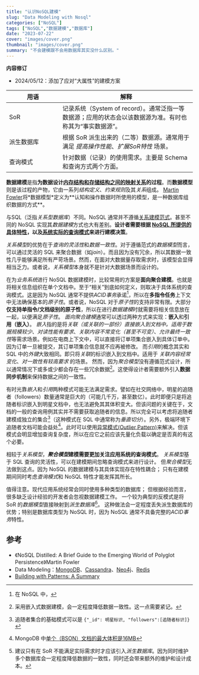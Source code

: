 ```yaml
---
title: "认识NoSQL建模"
slug: "Data Modeling with Nosql"
categories: ["NoSQL"]
tags: ["NoSQL","数据建模","数据库"]
date: "2023-07-22"
cover: "images/cover.png"
thumbnail: "images/cover.png"
summary: "不会建模跟不会用数据库其实没什么区别。"
---
```


<b>内容修订</b>
- 2024/05/12：添加了应对“大属性”的建模方案

| 用语 <div style="width:8em"> | 解释 |
| ----------- | ----------- |
| SoR | 记录系统（System of record）。通常泛指一等数据源；应用的状态会以该数据源为准。有时也称其为“事实数据源”。 |
| 派生数据库 | 根据 SoR 派生出来的（二等）数据源。通常用于满足 *提高操作性能*、*扩展SoR特性* 场景。|
| 查询模式 | 针对数据（记录）的使用需求。主要是 Schema 和查询方式两个方面。|


**数据建模**是指**为数据设计<u>内存结构和存储结构之间的映射关系</u>的过程**。而**数据模型**则是该过程的产物，它由一系列*结构定义*、*约束规则*及其*关系*组成。
[Martin Fowler](https://en.wikipedia.org/wiki/Martin_Fowler_(software_engineer))将*数据模型*定义为**认知和操作数据时所使用的模型，是一种数据库组织数据的方式**。

与SQL（泛指*关系型数据库*）不同。NoSQL 通常并不遵循[关系建模范式](https://en.wikipedia.org/wiki/Database_normalization)。甚至不同的 NoSQL 实现其*数据建模*方式也大有差别。**设计者需要根据 <u>NoSQL 所提供的具体特性</u>，以及<u>系统实际的查询模式</u>来进行建模决策**。

*关系模型*的优势在于*查询的灵活性*和*数据一致性*。对于遵循范式的*数据模型*而言，可以通过灵活的 SQL 来聚合数据（如*join*）。而且因为没有冗余，所以其数据一致性几乎能够满足所有严苛场景。然而，在面对大数据量存取需求时，该模型会显得相当乏力。或者说，*关系模型*本身就不是针对大数据场景而设计的。

在为*业务系统*进行 NoSQL 数据建模时，比较常用的方案是**面向聚合建模**。也就是将相关信息组织在单个文档中。至于“相关”到底如何定义，则取决于具体系统的查询模式。这是因为 NoSQL 通常不提供*ACID事务*承诺[^1]，所以在**多指令任务**上下文中无法确保基本的*原子性*。或者说，NoSQL 对于*原子性*的支持非常有限。大部分**仅支持单指令/文档级别的原子性**，所以在进行*数据建模*时就需要将相关信息放在一起，以便满足*原子性*。
*面向聚合建模*通常可以透过两种方式来实现：**嵌入**和**引用（嵌入）**。
*嵌入*指的是将*关联（或关联的一部份）*直接嵌入到文档中。适用于*数据规模较少*、*对读性能有要求*、*关联内容不常变化（甚至不可变）*、*允许最终一致性*等需求场景。例如在电商上下文中，可以直接将订单项集合嵌入到具体订单中。因为订单一旦被提交，其订单项集合信息就不应再被修改。
而*引用*的概念其实和 SQL 中的*外键*大致相同。即只将*关联*的标识嵌入到文档中。适用于 *关联内容经常变化*、*对一致性有较高要求* 的场景。
然而，因为*聚合模型*没有遵循范式设计，所以通常情况下或多或少都会存在一些冗余数据[^2]。这使得设计者需要额外引入**数据同步机制**来保持数据之间的一致性。

有时光靠*嵌入*和*引用*两种模式可能无法满足需求。譬如在社交网络中，明星的追随者（followers）数量通常是巨大的（可能几千万，甚至数亿）。此时即便只是将追随者标识嵌入到明星文档中，也无法避免其其体积变大。但该问题的关键在于，文档的一般的查询用例其实并不需要获取追随者的信息。所以完全可以考虑将追随者建模成独立的集合[^3]（这种模式在 SQL 中通常称为*垂直切分*）。另外，极端环境下追随者文档可能会益处[^4]。此时可以使用[异常模式(Outlier Pattern)](https://www.mongodb.com/company/blog/building-with-patterns-the-outlier-pattern)来解决。但该模式会明显增加查询复杂度，所以在应它之前应该先量化负载以确定是否真的有这个必要。

相较于*关系模型*，***聚合模型*建模需要更加关注应用系统的查询模式**。
*关系模型*基于 SQL 查询的灵活性，可以在建模期间忽略查询模式来进行设计。
但*聚合模型*无法做到这点。因为 NoSQL 的数据建模与其具体实现存在特性耦合；
只有在建模期间同时考虑*查询模式*和 NoSQL 特性才能发挥其所长。

值得注意。现代应用系统经常会同时使用多种类型的数据库；
但根据经验而言，很多缺乏设计经验的开发者会忽视数据建模工作。
一个较为典型的反模式是将 SoR 的*数据模型*直接映射到*派生数据库*[^5]。
这种做法会一定程度丢失派生数据库的优势；特别是数据库类型为 NoSQL 时，因为 NoSQL 通常不具备完整的*ACID事务*特性。

## 参考
- 《NoSQL Distilled: A Brief Guide to the Emerging World of Polyglot Persistence》Martin Fowler
- Data Modeling：[MongoDB](https://www.mongodb.com/zh-cn/docs/manual/data-modeling/)、[Cassandra](https://cassandra.apache.org/doc/latest/cassandra/developing/data-modeling/index.html)、[Neo4j](https://neo4j.com/docs/getting-started/data-modeling/)、[Redis](/files/8-Data-Modeling-Patterns-in-Redis.pdf)
- [Building with Patterns: A Summary](https://www.mongodb.com/company/blog/building-with-patterns-a-summary)

[^1]: 在 NoSQL 中，
[^2]: 采用嵌入式数据建模，会一定程度降低数据一致性。这一点需要紧记。
[^3]: 追随者集合的基础模式可以是 `{"_id": 明星标识, "followers":[追随者标识]}`
[^4]: MongoDB 中[单个（BSON）文档的最大体积是16MB](https://www.mongodb.com/zh-cn/docs/manual/core/document/#document-size-limit)
[^5]: 建议只有在 SoR 不能满足实际需求时才应该引入*派生数据库*。因为同时维护多个数据库会一定程度降低数据的一致性，同时还会带来额外的维护和设计成本。
